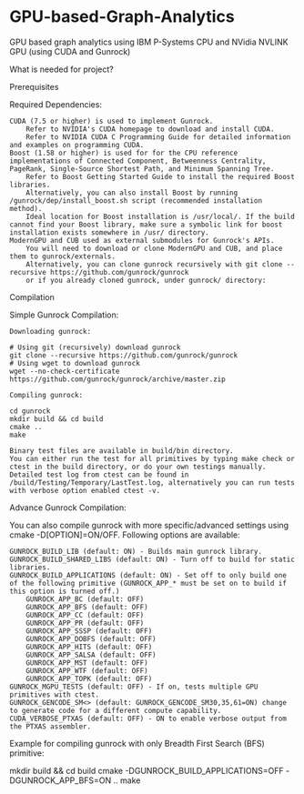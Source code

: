 # GPU-based-Graph-Analytics
GPU based graph analytics using IBM P-Systems CPU and NVidia NVLINK GPU (using CUDA and Gunrock)

What is needed for project?

Prerequisites

Required Dependencies:

    CUDA (7.5 or higher) is used to implement Gunrock.
        Refer to NVIDIA's CUDA homepage to download and install CUDA.
        Refer to NVIDIA CUDA C Programming Guide for detailed information and examples on programming CUDA.
    Boost (1.58 or higher) is used for for the CPU reference implementations of Connected Component, Betweenness Centrality, PageRank, Single-Source Shortest Path, and Minimum Spanning Tree.
        Refer to Boost Getting Started Guide to install the required Boost libraries.
        Alternatively, you can also install Boost by running /gunrock/dep/install_boost.sh script (recommended installation method).
        Ideal location for Boost installation is /usr/local/. If the build cannot find your Boost library, make sure a symbolic link for boost installation exists somewhere in /usr/ directory.
    ModernGPU and CUB used as external submodules for Gunrock's APIs.
        You will need to download or clone ModernGPU and CUB, and place them to gunrock/externals.
        Alternatively, you can clone gunrock recursively with git clone --recursive https://github.com/gunrock/gunrock
        or if you already cloned gunrock, under gunrock/ directory:
Compilation

Simple Gunrock Compilation:

    Downloading gunrock:

    # Using git (recursively) download gunrock
    git clone --recursive https://github.com/gunrock/gunrock
    # Using wget to download gunrock
    wget --no-check-certificate https://github.com/gunrock/gunrock/archive/master.zip

    Compiling gunrock:

    cd gunrock
    mkdir build && cd build
    cmake ..
    make

    Binary test files are available in build/bin directory.
    You can either run the test for all primitives by typing make check or ctest in the build directory, or do your own testings manually.
    Detailed test log from ctest can be found in /build/Testing/Temporary/LastTest.log, alternatively you can run tests with verbose option enabled ctest -v.

Advance Gunrock Compilation:

You can also compile gunrock with more specific/advanced settings using cmake -D[OPTION]=ON/OFF. Following options are available:

    GUNROCK_BUILD_LIB (default: ON) - Builds main gunrock library.
    GUNROCK_BUILD_SHARED_LIBS (default: ON) - Turn off to build for static libraries.
    GUNROCK_BUILD_APPLICATIONS (default: ON) - Set off to only build one of the following primitive (GUNROCK_APP_* must be set on to build if this option is turned off.)
        GUNROCK_APP_BC (default: OFF)
        GUNROCK_APP_BFS (default: OFF)
        GUNROCK_APP_CC (default: OFF)
        GUNROCK_APP_PR (default: OFF)
        GUNROCK_APP_SSSP (default: OFF)
        GUNROCK_APP_DOBFS (default: OFF)
        GUNROCK_APP_HITS (default: OFF)
        GUNROCK_APP_SALSA (default: OFF)
        GUNROCK_APP_MST (default: OFF)
        GUNROCK_APP_WTF (default: OFF)
        GUNROCK_APP_TOPK (default: OFF)
    GUNROCK_MGPU_TESTS (default: OFF) - If on, tests multiple GPU primitives with ctest.
    GUNROCK_GENCODE_SM<> (default: GUNROCK_GENCODE_SM30,35,61=ON) change to generate code for a different compute capability.
    CUDA_VERBOSE_PTXAS (default: OFF) - ON to enable verbose output from the PTXAS assembler.

Example for compiling gunrock with only Breadth First Search (BFS) primitive:

mkdir build && cd build
cmake -DGUNROCK_BUILD_APPLICATIONS=OFF -DGUNROCK_APP_BFS=ON ..
make
